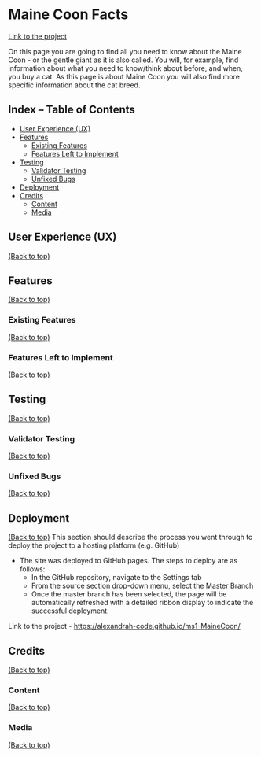 # Maine Coon Facts

[Link to the project](https://alexandrah-code.github.io/ms1-MaineCoon/)

On this page you are going to find all you need to know about the Maine Coon - or the gentle giant as it is also called. You will, for example, find information about what you need to know/think about before, and when, you buy a cat. As this page is about Maine Coon you will also find more specific information about the cat breed.

## Index – Table of Contents
  * [User Experience (UX)](#user-experience-ux)
  * [Features](#features)
    * [Existing Features](#existing-features)
    * [Features Left to Implement](#features-left-to-implement)
  * [Testing](#testing)
    * [Validator Testing](#validator-testing)
    * [Unfixed Bugs](#unfixed-bugs)
  * [Deployment](#deployment)
  * [Credits](#credits)
    * [Content](#content)
    * [Media](#media)

## User Experience (UX)
[(Back to top)](#index--table-of-contents)

## Features
[(Back to top)](#index--table-of-contents)

### Existing Features
[(Back to top)](#index--table-of-contents)

### Features Left to Implement
[(Back to top)](#index--table-of-contents)

## Testing
[(Back to top)](#index--table-of-contents)

### Validator Testing
[(Back to top)](#index--table-of-contents)

### Unfixed Bugs
[(Back to top)](#index--table-of-contents)

## Deployment
[(Back to top)](#index--table-of-contents)
This section should describe the process you went through to deploy the project to a hosting platform (e.g. GitHub) 

- The site was deployed to GitHub pages. The steps to deploy are as follows: 
  - In the GitHub repository, navigate to the Settings tab 
  - From the source section drop-down menu, select the Master Branch
  - Once the master branch has been selected, the page will be automatically refreshed with a detailed ribbon display to indicate the successful deployment. 

Link to the project - https://alexandrah-code.github.io/ms1-MaineCoon/

## Credits
[(Back to top)](#index--table-of-contents)

### Content
[(Back to top)](#index--table-of-contents)

### Media
[(Back to top)](#index--table-of-contents)

